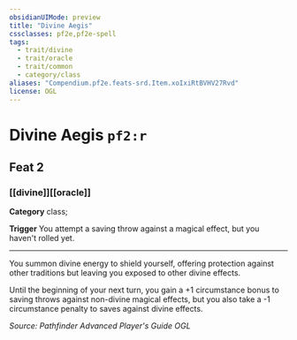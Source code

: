 ```yaml
---
obsidianUIMode: preview
title: "Divine Aegis"
cssclasses: pf2e,pf2e-spell
tags:
  - trait/divine
  - trait/oracle
  - trait/common
  - category/class
aliases: "Compendium.pf2e.feats-srd.Item.xoIxiRtBVHV27Rvd"
license: OGL
---
```

# Divine Aegis `pf2:r`
## Feat 2
### [[divine]][[oracle]]

**Category** class; 




**Trigger** You attempt a saving throw against a magical effect, but you haven't rolled yet.

* * *

You summon divine energy to shield yourself, offering protection against other traditions but leaving you exposed to other divine effects.

Until the beginning of your next turn, you gain a +1 circumstance bonus to saving throws against non-divine magical effects, but you also take a -1 circumstance penalty to saves against divine effects.

*Source: Pathfinder Advanced Player's Guide*
*OGL*
